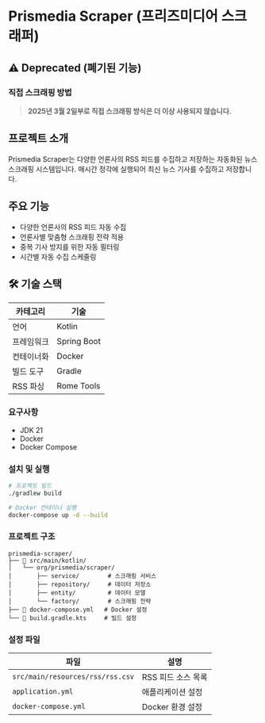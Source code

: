 # Prismedia Scraper (프리즈미디어 스크래퍼)

## ⚠️ Deprecated (폐기된 기능)
### 직접 스크래핑 방법
> **2025년 3월 2일부로 직접 스크래핑 방식은 더 이상 사용되지 않습니다.**  

## 프로젝트 소개
Prismedia Scraper는 다양한 언론사의 RSS 피드를 수집하고 저장하는 자동화된 뉴스 스크래핑 시스템입니다. 매시간 정각에 실행되어 최신 뉴스 기사를 수집하고 저장합니다.

## 주요 기능
- 다양한 언론사의 RSS 피드 자동 수집
- 언론사별 맞춤형 스크래핑 전략 적용
- 중복 기사 방지를 위한 자동 필터링
- 시간별 자동 수집 스케줄링

## 🛠 기술 스택
| 카테고리 | 기술 |
|---------|------|
| 언어 | Kotlin |
| 프레임워크 | Spring Boot |
| 컨테이너화 | Docker |
| 빌드 도구 | Gradle |
| RSS 파싱 | Rome Tools |

### 요구사항
- JDK 21
- Docker
- Docker Compose

### 설치 및 실행
```bash
# 프로젝트 빌드
./gradlew build

# Docker 컨테이너 실행
docker-compose up -d --build
```

### 프로젝트 구조
```
prismedia-scraper/
├── 📂 src/main/kotlin/
│   └── org/prismedia/scraper/
│       ├── service/        # 스크래핑 서비스
│       ├── repository/     # 데이터 저장소
│       ├── entity/         # 데이터 모델
│       └── factory/        # 스크래핑 전략
├── 📄 docker-compose.yml   # Docker 설정
└── 📄 build.gradle.kts     # 빌드 설정
```

### 설정 파일
| 파일 | 설명 |
|------|------|
| `src/main/resources/rss/rss.csv` | RSS 피드 소스 목록 |
| `application.yml` | 애플리케이션 설정 |
| `docker-compose.yml` | Docker 환경 설정 |
